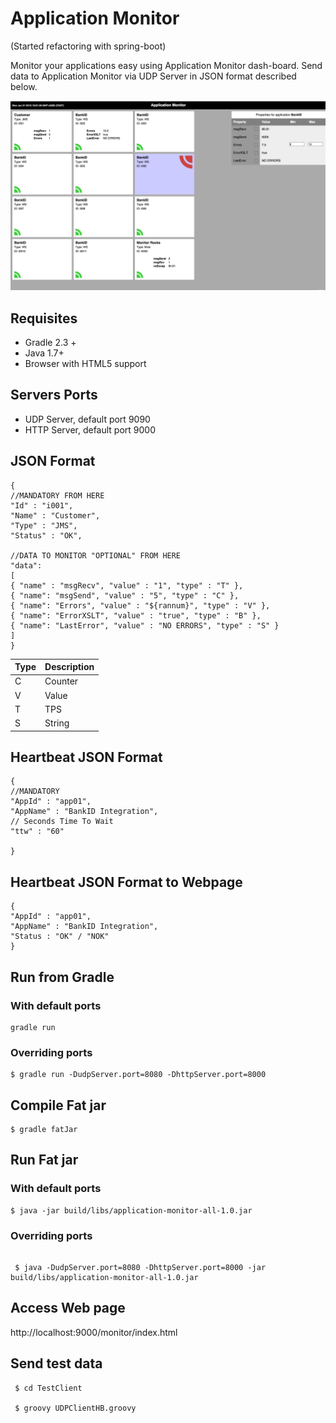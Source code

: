 # Application Monitor

(Started refactoring with spring-boot)

Monitor your applications easy using Application Monitor dash-board.
Send data to Application Monitor via UDP Server in JSON format described below.

![Application Monitor](docs/Application_Monitor.png)

## Requisites

* Gradle 2.3 +
* Java 1.7+
* Browser with HTML5 support

## Servers Ports

* UDP Server, default port 9090
* HTTP Server, default port 9000

## JSON Format

    {
    //MANDATORY FROM HERE
    "Id" : "i001",
    "Name" : "Customer",
    "Type" : "JMS",
    "Status" : "OK",

    //DATA TO MONITOR "OPTIONAL" FROM HERE
    "data":
    [
    { "name" : "msgRecv", "value" : "1", "type" : "T" },
    { "name": "msgSend", "value" : "5", "type" : "C" },
    { "name": "Errors", "value" : "${rannum}", "type" : "V" },
    { "name": "ErrorXSLT", "value" : "true", "type" : "B" },
    { "name": "LastError", "value" : "NO ERRORS", "type" : "S" }
    ]
    }



Type | Description
-----|-------------
C | Counter
V | Value
T | TPS
S | String



## Heartbeat JSON Format

    {
    //MANDATORY
    "AppId" : "app01",
    "AppName" : "BankID Integration",
    // Seconds Time To Wait
    "ttw" : "60"

    }

## Heartbeat JSON Format to Webpage

    {
    "AppId" : "app01",
    "AppName" : "BankID Integration",
    "Status : "OK" / "NOK"    
    }

## Run from Gradle

### With default ports

```
gradle run
```
### Overriding ports

```
$ gradle run -DudpServer.port=8080 -DhttpServer.port=8000
```

## Compile Fat jar

```
$ gradle fatJar
```

## Run Fat jar

### With default ports

```
$ java -jar build/libs/application-monitor-all-1.0.jar
```

### Overriding ports

```

 $ java -DudpServer.port=8080 -DhttpServer.port=8000 -jar build/libs/application-monitor-all-1.0.jar

```

 ## Access Web page

 http://localhost:9000/monitor/index.html 

 ## Send test data

```
 $ cd TestClient

 $ groovy UDPClientHB.groovy
```
